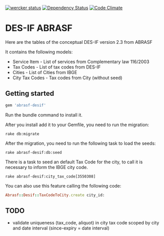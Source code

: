 [![wercker status](https://app.wercker.com/status/ebd567df675e3729babbdbafc4651e3e/s/master "wercker status")](https://app.wercker.com/project/bykey/ebd567df675e3729babbdbafc4651e3e)
[![Dependency Status](https://gemnasium.com/badges/github.com/marcomoura/desif_abrasf.svg)](https://gemnasium.com/github.com/marcomoura/desif_abrasf)
[![Code Climate](https://codeclimate.com/repos/570b9abdd165c835ca0053d5/badges/846b8f2a08ca8b537537/gpa.svg)](https://codeclimate.com/repos/570b9abdd165c835ca0053d5/feed)
# DES-IF ABRASF

Here are the tables of the conceptual DES-IF version 2.3 from ABRASF

It contains the following models:

* Service Item   - List of services from Complementary law 116/2003
* Tax Codes      - List of tax codes from DES-IF
* Cities         - List of Cities from IBGE
* City Tax Codes - Tax codes from City (without seed)


## Getting started

```ruby
gem 'abrasf-desif'
```

Run the bundle command to install it.

After you install add it to your Gemfile, you need to run the migration:

```console
rake db:migrate
```

After the migration, you need to run the following task to load the seeds:

```console
rake abrasf-desif:db:seed
```

There is a task to seed an default Tax Code for the city,
to call it is necessary to inform the IBGE city code.

```console
rake abrasf-desif:city_tax_code[3550308]
```

You can also use this feature calling the following code:

```ruby
Abrasf::Desif::TaxCodeToCity.create city_id:
```

## TODO

- validate uniqueness (tax_code, aliquot) in city tax code scoped by city and
  date interval (since-expiry = date interval)

